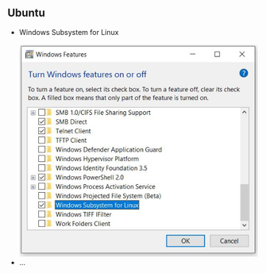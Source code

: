 <h2>Ubuntu</h2>
<ul>
  <li>Windows Subsystem for Linux</li>
  <br>
  <img src="images/linux_for_windows.JPG">
  <li>...</li>
</ul>

